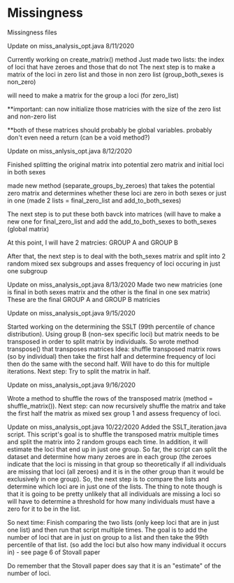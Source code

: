 # Missingness
Missingness files 

Update on miss_analysis_opt.java 8/11/2020

Currently working on create_matrix() method
Just made two lists: the index of loci that have zeroes and those that do not
The next step is to make a matrix of the loci in zero list and those in non zero list (group_both_sexes is non_zero)

will need to make a matrix for the group a loci (for zero_list) 

**important: can now initialize those matricies with the size of the zero list and non-zero list 

**both of these matrices should probably be global variables. probably don't even need a return (can be a void method?) 


Update on miss_anlysis_opt.java 8/12/2020


Finished splitting the original matrix into potential zero matrix and initial loci in both sexes

made new method (separate_groups_by_zeroes) that takes the potential zero matrix and determines whether these loci are zero in both sexes or just in one (made 2 lists = final_zero_list and add_to_both_sexes)

The next step is to put these both bavck into matrices (will have to make a new one for final_zero_list and add the add_to_both_sexes to both_sexes (global matrix)

At this point, I will have 2 matrcies: GROUP A and GROUP B

After that, the next step is to deal with the both_sexes matrix and split into 2 random mixed sex subgroups and asses frequency of loci occuring in just one subgroup


Update on miss_analysis_opt.java 8/13/2020
Made two new matricies (one is final in both sexes matrix and the other is the final in one sex matrix)
These are the final GROUP A and GROUP B matricies 


Update on miss_analysis_opt.java 9/15/2020

Started working on the determining the SSLT (99th percentile of chance distribution).
Using group B (non-sex specific loci) but matrix needs to be transposed in order to split matrix by individuals.
So wrote method transpose() that transposes matrices
Idea: shuffle transposed matrix rows (so by individual) then take the first half and determine frequency of loci then do the same with the second half. Will have to do this for multiple iterations.
Next step: Try to split the matrix in half.

Update on miss_analysis_opt.java 9/16/2020

Wrote a method to shuffle the rows of the transposed matrix (method = shuffle_matrix()). Next step: can now recursively shuffle the matrix and take the first half the matrix as mixed sex group 1 and assess frequency of loci.


Update on miss_analysis_opt.java 10/22/2020
Added the SSLT_iteration.java script. This script's goal is to shuffle the transposed matrix multiple times and split the matrix into 2 random groups each time. In addition, it will estimate the loci that end up in just one group. So far, the script can split the dataset and determine how many zeroes are in each group (the zeroes indicate that the loci is missing in that group so theoretically if all individuals are missing that loci (all zeroes) and it is in the other group than it would be exclusively in one group). So, the next step is to compare the lists and determine which loci are in just one of the lists. The thing to note though is that it is going to be pretty unlikely that all individuals are missing a loci so will have to determine a threshold for how many individuals must have a zero for it to be in the list.

So next time: Finish comparing the two lists (only keep loci that are in just one list) and then run that script multiple times. The goal is to add the number of loci that are in just on group to a list and then take the 99th percentile of that list. (so add the loci but also how many individual it occurs in) - see page 6 of Stovall paper 

Do remember that the Stovall paper does say that it is an "estimate" of the number of loci. 